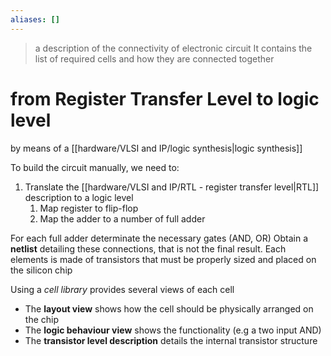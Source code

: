 ```yaml
---
aliases: []
---
```

> a description of the connectivity of electronic circuit
It contains the list of required cells and how they are connected together


# from Register Transfer Level to logic level 

by means of a [[hardware/VLSI and IP/logic synthesis|logic synthesis]]

To build the circuit manually, we need to:
1. Translate the [[hardware/VLSI and IP/RTL - register transfer level|RTL]] description to a logic level
	1. Map register to flip-flop
	2. Map the adder to a number of full adder

For each full adder determinate the necessary gates (AND, OR)
Obtain a **netlist** detailing these connections, that is not the final result. Each elements is made of transistors that must be properly sized and placed on the silicon chip


Using a *cell library* provides several views of each cell

- The **layout view** shows how the cell should be physically arranged on the chip 
- The **logic behaviour view** shows the functionality (e.g a two input AND)
- The **transistor level description** details the internal transistor structure
